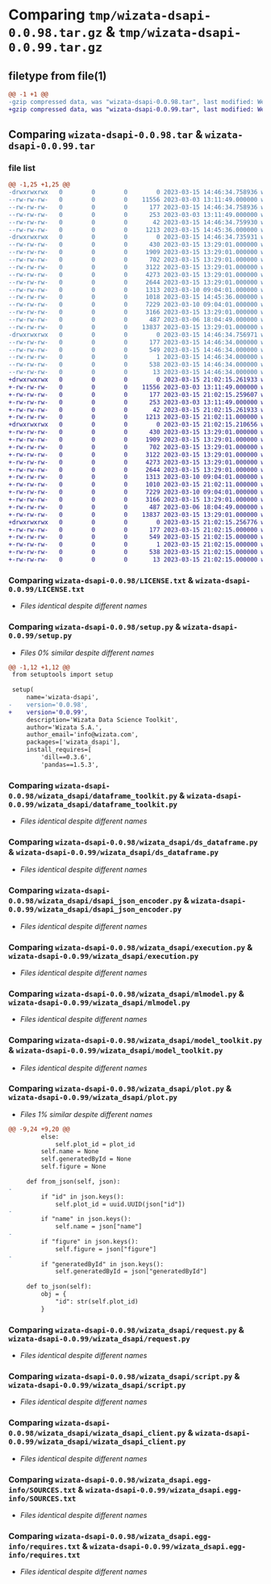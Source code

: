 # Comparing `tmp/wizata-dsapi-0.0.98.tar.gz` & `tmp/wizata-dsapi-0.0.99.tar.gz`

## filetype from file(1)

```diff
@@ -1 +1 @@
-gzip compressed data, was "wizata-dsapi-0.0.98.tar", last modified: Wed Mar 15 14:46:34 2023, max compression
+gzip compressed data, was "wizata-dsapi-0.0.99.tar", last modified: Wed Mar 15 21:02:15 2023, max compression
```

## Comparing `wizata-dsapi-0.0.98.tar` & `wizata-dsapi-0.0.99.tar`

### file list

```diff
@@ -1,25 +1,25 @@
-drwxrwxrwx   0        0        0        0 2023-03-15 14:46:34.758936 wizata-dsapi-0.0.98/
--rw-rw-rw-   0        0        0    11556 2023-03-03 13:11:49.000000 wizata-dsapi-0.0.98/LICENSE.txt
--rw-rw-rw-   0        0        0      177 2023-03-15 14:46:34.758936 wizata-dsapi-0.0.98/PKG-INFO
--rw-rw-rw-   0        0        0      253 2023-03-03 13:11:49.000000 wizata-dsapi-0.0.98/README.rst
--rw-rw-rw-   0        0        0       42 2023-03-15 14:46:34.759930 wizata-dsapi-0.0.98/setup.cfg
--rw-rw-rw-   0        0        0     1213 2023-03-15 14:45:36.000000 wizata-dsapi-0.0.98/setup.py
-drwxrwxrwx   0        0        0        0 2023-03-15 14:46:34.735931 wizata-dsapi-0.0.98/wizata_dsapi/
--rw-rw-rw-   0        0        0      430 2023-03-15 13:29:01.000000 wizata-dsapi-0.0.98/wizata_dsapi/__init__.py
--rw-rw-rw-   0        0        0     1909 2023-03-15 13:29:01.000000 wizata-dsapi-0.0.98/wizata_dsapi/dataframe_toolkit.py
--rw-rw-rw-   0        0        0      702 2023-03-15 13:29:01.000000 wizata-dsapi-0.0.98/wizata_dsapi/ds_dataframe.py
--rw-rw-rw-   0        0        0     3122 2023-03-15 13:29:01.000000 wizata-dsapi-0.0.98/wizata_dsapi/dsapi_json_encoder.py
--rw-rw-rw-   0        0        0     4273 2023-03-15 13:29:01.000000 wizata-dsapi-0.0.98/wizata_dsapi/execution.py
--rw-rw-rw-   0        0        0     2644 2023-03-15 13:29:01.000000 wizata-dsapi-0.0.98/wizata_dsapi/mlmodel.py
--rw-rw-rw-   0        0        0     1313 2023-03-10 09:04:01.000000 wizata-dsapi-0.0.98/wizata_dsapi/model_toolkit.py
--rw-rw-rw-   0        0        0     1018 2023-03-15 14:45:36.000000 wizata-dsapi-0.0.98/wizata_dsapi/plot.py
--rw-rw-rw-   0        0        0     7229 2023-03-10 09:04:01.000000 wizata-dsapi-0.0.98/wizata_dsapi/request.py
--rw-rw-rw-   0        0        0     3166 2023-03-15 13:29:01.000000 wizata-dsapi-0.0.98/wizata_dsapi/script.py
--rw-rw-rw-   0        0        0      487 2023-03-06 18:04:49.000000 wizata-dsapi-0.0.98/wizata_dsapi/wizard_function.py
--rw-rw-rw-   0        0        0    13837 2023-03-15 13:29:01.000000 wizata-dsapi-0.0.98/wizata_dsapi/wizata_dsapi_client.py
-drwxrwxrwx   0        0        0        0 2023-03-15 14:46:34.756971 wizata-dsapi-0.0.98/wizata_dsapi.egg-info/
--rw-rw-rw-   0        0        0      177 2023-03-15 14:46:34.000000 wizata-dsapi-0.0.98/wizata_dsapi.egg-info/PKG-INFO
--rw-rw-rw-   0        0        0      549 2023-03-15 14:46:34.000000 wizata-dsapi-0.0.98/wizata_dsapi.egg-info/SOURCES.txt
--rw-rw-rw-   0        0        0        1 2023-03-15 14:46:34.000000 wizata-dsapi-0.0.98/wizata_dsapi.egg-info/dependency_links.txt
--rw-rw-rw-   0        0        0      538 2023-03-15 14:46:34.000000 wizata-dsapi-0.0.98/wizata_dsapi.egg-info/requires.txt
--rw-rw-rw-   0        0        0       13 2023-03-15 14:46:34.000000 wizata-dsapi-0.0.98/wizata_dsapi.egg-info/top_level.txt
+drwxrwxrwx   0        0        0        0 2023-03-15 21:02:15.261933 wizata-dsapi-0.0.99/
+-rw-rw-rw-   0        0        0    11556 2023-03-03 13:11:49.000000 wizata-dsapi-0.0.99/LICENSE.txt
+-rw-rw-rw-   0        0        0      177 2023-03-15 21:02:15.259607 wizata-dsapi-0.0.99/PKG-INFO
+-rw-rw-rw-   0        0        0      253 2023-03-03 13:11:49.000000 wizata-dsapi-0.0.99/README.rst
+-rw-rw-rw-   0        0        0       42 2023-03-15 21:02:15.261933 wizata-dsapi-0.0.99/setup.cfg
+-rw-rw-rw-   0        0        0     1213 2023-03-15 21:02:11.000000 wizata-dsapi-0.0.99/setup.py
+drwxrwxrwx   0        0        0        0 2023-03-15 21:02:15.210656 wizata-dsapi-0.0.99/wizata_dsapi/
+-rw-rw-rw-   0        0        0      430 2023-03-15 13:29:01.000000 wizata-dsapi-0.0.99/wizata_dsapi/__init__.py
+-rw-rw-rw-   0        0        0     1909 2023-03-15 13:29:01.000000 wizata-dsapi-0.0.99/wizata_dsapi/dataframe_toolkit.py
+-rw-rw-rw-   0        0        0      702 2023-03-15 13:29:01.000000 wizata-dsapi-0.0.99/wizata_dsapi/ds_dataframe.py
+-rw-rw-rw-   0        0        0     3122 2023-03-15 13:29:01.000000 wizata-dsapi-0.0.99/wizata_dsapi/dsapi_json_encoder.py
+-rw-rw-rw-   0        0        0     4273 2023-03-15 13:29:01.000000 wizata-dsapi-0.0.99/wizata_dsapi/execution.py
+-rw-rw-rw-   0        0        0     2644 2023-03-15 13:29:01.000000 wizata-dsapi-0.0.99/wizata_dsapi/mlmodel.py
+-rw-rw-rw-   0        0        0     1313 2023-03-10 09:04:01.000000 wizata-dsapi-0.0.99/wizata_dsapi/model_toolkit.py
+-rw-rw-rw-   0        0        0     1010 2023-03-15 21:02:11.000000 wizata-dsapi-0.0.99/wizata_dsapi/plot.py
+-rw-rw-rw-   0        0        0     7229 2023-03-10 09:04:01.000000 wizata-dsapi-0.0.99/wizata_dsapi/request.py
+-rw-rw-rw-   0        0        0     3166 2023-03-15 13:29:01.000000 wizata-dsapi-0.0.99/wizata_dsapi/script.py
+-rw-rw-rw-   0        0        0      487 2023-03-06 18:04:49.000000 wizata-dsapi-0.0.99/wizata_dsapi/wizard_function.py
+-rw-rw-rw-   0        0        0    13837 2023-03-15 13:29:01.000000 wizata-dsapi-0.0.99/wizata_dsapi/wizata_dsapi_client.py
+drwxrwxrwx   0        0        0        0 2023-03-15 21:02:15.256776 wizata-dsapi-0.0.99/wizata_dsapi.egg-info/
+-rw-rw-rw-   0        0        0      177 2023-03-15 21:02:15.000000 wizata-dsapi-0.0.99/wizata_dsapi.egg-info/PKG-INFO
+-rw-rw-rw-   0        0        0      549 2023-03-15 21:02:15.000000 wizata-dsapi-0.0.99/wizata_dsapi.egg-info/SOURCES.txt
+-rw-rw-rw-   0        0        0        1 2023-03-15 21:02:15.000000 wizata-dsapi-0.0.99/wizata_dsapi.egg-info/dependency_links.txt
+-rw-rw-rw-   0        0        0      538 2023-03-15 21:02:15.000000 wizata-dsapi-0.0.99/wizata_dsapi.egg-info/requires.txt
+-rw-rw-rw-   0        0        0       13 2023-03-15 21:02:15.000000 wizata-dsapi-0.0.99/wizata_dsapi.egg-info/top_level.txt
```

### Comparing `wizata-dsapi-0.0.98/LICENSE.txt` & `wizata-dsapi-0.0.99/LICENSE.txt`

 * *Files identical despite different names*

### Comparing `wizata-dsapi-0.0.98/setup.py` & `wizata-dsapi-0.0.99/setup.py`

 * *Files 0% similar despite different names*

```diff
@@ -1,12 +1,12 @@
 from setuptools import setup
 
 setup(
     name='wizata-dsapi',
-    version='0.0.98',
+    version='0.0.99',
     description='Wizata Data Science Toolkit',
     author='Wizata S.A.',
     author_email='info@wizata.com',
     packages=['wizata_dsapi'],
     install_requires=[
         'dill==0.3.6',
         'pandas==1.5.3',
```

### Comparing `wizata-dsapi-0.0.98/wizata_dsapi/dataframe_toolkit.py` & `wizata-dsapi-0.0.99/wizata_dsapi/dataframe_toolkit.py`

 * *Files identical despite different names*

### Comparing `wizata-dsapi-0.0.98/wizata_dsapi/ds_dataframe.py` & `wizata-dsapi-0.0.99/wizata_dsapi/ds_dataframe.py`

 * *Files identical despite different names*

### Comparing `wizata-dsapi-0.0.98/wizata_dsapi/dsapi_json_encoder.py` & `wizata-dsapi-0.0.99/wizata_dsapi/dsapi_json_encoder.py`

 * *Files identical despite different names*

### Comparing `wizata-dsapi-0.0.98/wizata_dsapi/execution.py` & `wizata-dsapi-0.0.99/wizata_dsapi/execution.py`

 * *Files identical despite different names*

### Comparing `wizata-dsapi-0.0.98/wizata_dsapi/mlmodel.py` & `wizata-dsapi-0.0.99/wizata_dsapi/mlmodel.py`

 * *Files identical despite different names*

### Comparing `wizata-dsapi-0.0.98/wizata_dsapi/model_toolkit.py` & `wizata-dsapi-0.0.99/wizata_dsapi/model_toolkit.py`

 * *Files identical despite different names*

### Comparing `wizata-dsapi-0.0.98/wizata_dsapi/plot.py` & `wizata-dsapi-0.0.99/wizata_dsapi/plot.py`

 * *Files 1% similar despite different names*

```diff
@@ -9,24 +9,20 @@
         else:
             self.plot_id = plot_id
         self.name = None
         self.generatedById = None
         self.figure = None
 
     def from_json(self, json):
-
         if "id" in json.keys():
             self.plot_id = uuid.UUID(json["id"])
-
         if "name" in json.keys():
             self.name = json["name"]
-
         if "figure" in json.keys():
             self.figure = json["figure"]
-
         if "generatedById" in json.keys():
             self.generatedById = json["generatedById"]
 
     def to_json(self):
         obj = {
             "id": str(self.plot_id)
         }
```

### Comparing `wizata-dsapi-0.0.98/wizata_dsapi/request.py` & `wizata-dsapi-0.0.99/wizata_dsapi/request.py`

 * *Files identical despite different names*

### Comparing `wizata-dsapi-0.0.98/wizata_dsapi/script.py` & `wizata-dsapi-0.0.99/wizata_dsapi/script.py`

 * *Files identical despite different names*

### Comparing `wizata-dsapi-0.0.98/wizata_dsapi/wizata_dsapi_client.py` & `wizata-dsapi-0.0.99/wizata_dsapi/wizata_dsapi_client.py`

 * *Files identical despite different names*

### Comparing `wizata-dsapi-0.0.98/wizata_dsapi.egg-info/SOURCES.txt` & `wizata-dsapi-0.0.99/wizata_dsapi.egg-info/SOURCES.txt`

 * *Files identical despite different names*

### Comparing `wizata-dsapi-0.0.98/wizata_dsapi.egg-info/requires.txt` & `wizata-dsapi-0.0.99/wizata_dsapi.egg-info/requires.txt`

 * *Files identical despite different names*

